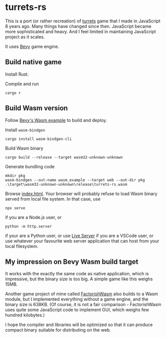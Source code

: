 # turrets-rs

This is a port (or rather recreation) of [turrets](https://github.com/msakuta/turrets) game
that I made in JavaScript 8 years ago.
Many things have changed since then. JavaScript became more sophisticated and heavy.
And I feel limited in maintaining JavaScript project as it scales.

It uses [Bevy](https://bevyengine.org/) game engine.

## Build native game

Install Rust.

Compile and run

    cargo r


## Build Wasm version

Follow [Bevy's Wasm example](https://github.com/bevyengine/bevy/tree/latest/examples#wasm) to build and deploy.

Install `wasm-bindgen`

    cargo install wasm-bindgen-cli

Build Wasm binary

    cargo build --release --target wasm32-unknown-unknown

Generate bundling code

    mkdir pkg
    wasm-bindgen --out-name wasm_example --target web --out-dir pkg .\target\wasm32-unknown-unknown\release\turrets-rs.wasm

Browse [index.html](index.html).
Your browser will probably refuse to load Wasm binary served from local file system.
In that case, use

    npx serve

if you are a Node.js user, or

    python -m http.server

if your are a Python user, or use [Live Server](https://marketplace.visualstudio.com/items?itemName=ritwickdey.LiveServer) if you are a VSCode user, or
use whatever your favourite web server application that can host from your
local filesystem.


## My impression on Bevy Wasm build target

It works with the exactly the same code as native application, which is
impressive, but the binary size is too big.
A simple game like this weighs 15MB.

Another game project of mine called [FactorishWasm](https://github.com/msakuta/FactorishWasm)
also builds to a Wasm module, but I implemented everything without
a game engine, and the binary size is 638KB.
(Of course, it is not a fair comparison - FactorishWasm uses quite some JavaScript
code to implement GUI, which weighs few hundred kilobytes.)

I hope the compiler and libraries will be optimized so that it can produce compact binary
suitable for distributing on the web.
